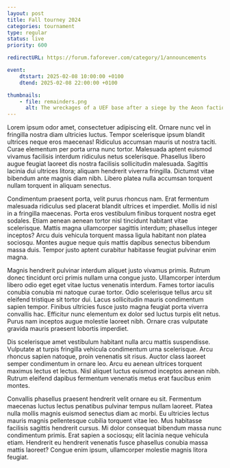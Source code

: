 ```yaml
---
layout: post
title: Fall tourney 2024
categories: tournament
type: regular
status: live
priority: 600

redirectURL: https://forum.faforever.com/category/1/announcements

event:
    dtstart: 2025-02-08 10:00:00 +0100
    dtend: 2025-02-08 22:00:00 +0100

thumbnails: 
    - file: remainders.png
      alt: The wreckages of a UEF base after a siege by the Aeon faction.
---
```


Lorem ipsum odor amet, consectetuer adipiscing elit. Ornare nunc vel in fringilla nostra diam ultricies luctus. Tempor scelerisque ipsum blandit ultrices neque eros maecenas! Ridiculus accumsan mauris ut nostra taciti. Curae elementum per porta urna nunc tortor. Malesuada aptent euismod vivamus facilisis interdum ridiculus netus scelerisque. Phasellus libero augue feugiat laoreet dis nostra facilisis sollicitudin malesuada. Sagittis lacinia dui ultrices litora; aliquam hendrerit viverra fringilla. Dictumst vitae bibendum ante magnis diam nibh. Libero platea nulla accumsan torquent nullam torquent in aliquam senectus.

<!-- excerpt-end -->

Condimentum praesent porta, velit purus rhoncus nam. Erat fermentum malesuada ridiculus sed placerat blandit ultrices et imperdiet. Mollis id nisl in a fringilla maecenas. Porta eros vestibulum finibus torquent nostra eget sodales. Etiam aenean aenean tortor nisl tincidunt habitant vitae scelerisque. Mattis magna ullamcorper sagittis interdum; phasellus integer inceptos? Arcu duis vehicula torquent massa ligula habitant non platea sociosqu. Montes augue neque quis mattis dapibus senectus bibendum massa duis. Tempor justo aptent curabitur habitasse feugiat pulvinar enim magna.

Magnis hendrerit pulvinar interdum aliquet justo vivamus primis. Rutrum donec tincidunt orci primis nullam urna congue justo. Ullamcorper interdum libero odio eget eget vitae luctus venenatis interdum. Fames tortor iaculis conubia conubia mi natoque curae tortor. Odio scelerisque tellus arcu sit eleifend tristique sit tortor dui. Lacus sollicitudin mauris condimentum sapien tempor. Finibus ultricies fusce justo magna feugiat porta viverra convallis hac. Efficitur nunc elementum ex dolor sed luctus turpis elit netus. Purus nam inceptos augue molestie laoreet nibh. Ornare cras vulputate gravida mauris praesent lobortis imperdiet.

Dis scelerisque amet vestibulum habitant nulla arcu mattis suspendisse. Vulputate at turpis fringilla vehicula condimentum urna scelerisque. Arcu rhoncus sapien natoque, proin venenatis sit risus. Auctor class laoreet semper condimentum in ornare leo. Arcu eu aenean ultrices torquent maximus lectus et lectus. Nisl aliquet luctus euismod inceptos aenean nibh. Rutrum eleifend dapibus fermentum venenatis metus erat faucibus enim montes.

Convallis phasellus praesent hendrerit velit ornare eu sit. Fermentum maecenas luctus lectus penatibus pulvinar tempus nullam laoreet. Platea nulla mollis magnis euismod senectus diam ac morbi. Eu ultricies lectus mauris magnis pellentesque cubilia torquent vitae leo. Mus habitasse facilisis sagittis hendrerit cursus. Mi dolor consequat bibendum massa nunc condimentum primis. Erat sapien a sociosqu; elit lacinia neque vehicula etiam. Hendrerit eu hendrerit venenatis fusce phasellus conubia massa mattis laoreet? Congue enim ipsum, ullamcorper molestie magnis litora feugiat.